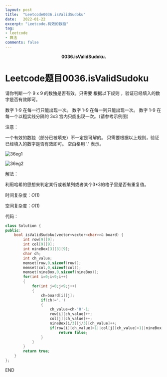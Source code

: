 ```yaml
---
layout: post
title:  "Leetcode0036.isValidSudoku"
date:   2022-01-22
excerpt: "Leetcode.有效的数独"
tag:
- leetcode 
- 算法
comments: false
---
```


<center><b>0036.isValidSudoku.</b> </center>

# Leetcode题目0036.isValidSudoku

请你判断一个 9 x 9 的数独是否有效。只需要 根据以下规则 ，验证已经填入的数字是否有效即可。

数字 1-9 在每一行只能出现一次。
数字 1-9 在每一列只能出现一次。
数字 1-9 在每一个以粗实线分隔的 3x3 宫内只能出现一次。（请参考示例图）


注意：

一个有效的数独（部分已被填充）不一定是可解的。
只需要根据以上规则，验证已经填入的数字是否有效即可。
空白格用 '.' 表示。

![36eg1](https://gitee.com/llesssssa/imagebed/raw/master/master/202201231601972.png)

![36eg2](https://gitee.com/llesssssa/imagebed/raw/master/master/202201231601398.png)

解法：

利用哈希的思想来判定某行或者某列或者某个3*3的格子里是否有重复值。

时间复杂度：$O(1)$

空间复杂度：$O(1)$

代码：

```c++
class Solution {
public:
    bool isValidSudoku(vector<vector<char>>& board) {
        int row[9][9];
        int col[9][9];
        int nineBox[3][3][9];
        char ch;
        int ch_value;
        memset(row,0,sizeof(row));
        memset(col,0,sizeof(col));
        memset(nineBox,0,sizeof(nineBox));
        for(int i=0;i<9;i++)
        {
            for(int j=0;j<9;j++)
            {
                ch=board[i][j];
                if(ch!='.')
                {
                    ch_value=ch-'0'-1;
                    row[i][ch_value]++;
                    col[j][ch_value]++;
                    nineBox[i/3][j/3][ch_value]++;
                    if(row[i][ch_value]>1||col[j][ch_value]>1||nineBox[i/3][j/3][ch_value]>1)
                        return false;
                }
            }
        }
        return true;
    }
};
```



END